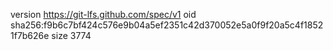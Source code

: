 version https://git-lfs.github.com/spec/v1
oid sha256:f9b6c7bf424c576e9b04a5ef2351c42d370052e5a0f9f20a5c4f18521f7b626e
size 3774
